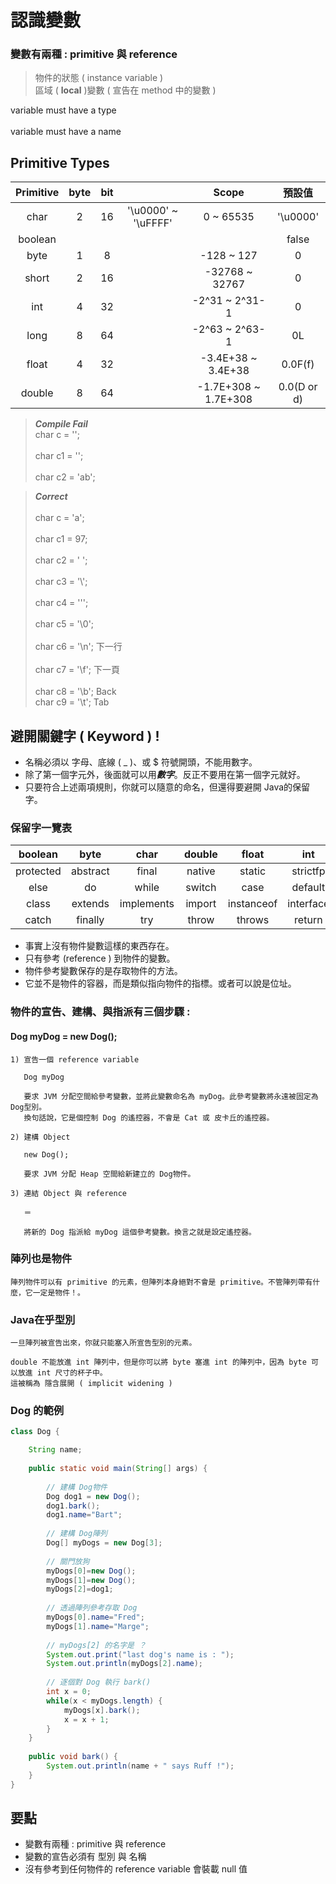 # 認識變數

### 變數有兩種 : primitive 與 reference

>	物件的狀態 ( instance variable )		
>	區域 ( **local** )變數 ( 宣告在 method 中的變數 )

variable must have a type <br>				
variable must have a name		

## Primitive Types

|Primitive|byte|bit||Scope|預設值|
|:-:|:-:|:-:|:-:|:-:|:-:|
|char   |2       |16    | '\u0000' ~ '\uFFFF' | 0 ~ 65535 |'\u0000'|
|boolean|||||false|
|byte|1|8||-128 ~ 127|0|
|short|2|16||-32768 ~ 32767|0|
|int|4|32||-2^31 ~ 2^31-1|0|
|long|8|64||-2^63 ~ 2^63-1|0L|
|float|4|32||-3.4E+38 ~ 3.4E+38|0.0F(f)|
|double|8|64||-1.7E+308 ~ 1.7E+308|0.0(D or d)|

>	***Compile Fail***	<br>
char c = ''; 	<br>	
char c1 = '\';	<br>	
char c2 = 'ab';	<br>	

> 	***Correct***	<br>	
char c = 'a';	<br>	
char c1 = 97;	<br>	
char c2 = ' ';	<br>	
char c3 = '\\\';<br>		
char c4 = '\'';	<br>	
char c5 = '\0';	<br>	
char c6 = '\n';	下一行<br>		
char c7 = '\f';	下一頁	<br>	
char c8 = '\b';	Back		<br>
char c9 = '\t';	Tab		<br>

## 避開關鍵字 ( Keyword ) !

- 名稱必須以 字母、底線 ( _ )、或 $ 符號開頭，不能用數字。
- 除了第一個字元外，後面就可以用***數字***。反正不要用在第一個字元就好。
- 只要符合上述兩項規則，你就可以隨意的命名，但還得要避開 Java的保留字。

### 保留字一覽表

|boolean|byte|char|double|float|int|long|short|public|private|
|:-:|:-:|:-:|:-:|:-:|:-:|:-:|:-:|:-:|:-:|
|protected|abstract|final|native|static|strictfp|synchronized|transient|volatile|if|
|else|do|while|switch|case|default|for|break|continue|assert|
|class|extends|implements|import|instanceof|interface|new|package|super|this|
|catch|finally|try|throw|throws|return|void|const|goto|enum|

- 事實上沒有物件變數這樣的東西存在。
- 只有參考 (reference ) 到物件的變數。
- 物件參考變數保存的是存取物件的方法。
- 它並不是物件的容器，而是類似指向物件的指標。或者可以說是位址。

### 物件的宣告、建構、與指派有三個步驟 :

#### Dog myDog = new Dog();

	1) 宣告一個 reference variable
	
	   Dog myDog
		
	   要求 JVM 分配空間給參考變數，並將此變數命名為 myDog。此參考變數將永遠被固定為 Dog型別。
	   換句話說，它是個控制 Dog 的遙控器，不會是 Cat 或 皮卡丘的遙控器。
		
	2) 建構 Object
		
	   new Dog();
		
	   要求 JVM 分配 Heap 空間給新建立的 Dog物件。
		
	3) 連結 Object 與 reference
	
	   ＝
		
	   將新的 Dog 指派給 myDog 這個參考變數。換言之就是設定遙控器。
		
### 陣列也是物件

	陣列物件可以有 primitive 的元素，但陣列本身絕對不會是 primitive。不管陣列帶有什麼，它一定是物件！。

### Java在乎型別

	一旦陣列被宣告出來，你就只能塞入所宣告型別的元素。
	
	double 不能放進 int 陣列中，但是你可以將 byte 塞進 int 的陣列中，因為 byte 可以放進 int 尺寸的杯子中。
	這被稱為 隱含展開 ( implicit widening )

### Dog 的範例

```java
class Dog {

	String name;
	
	public static void main(String[] args) {
		
		// 建構 Dog物件
		Dog dog1 = new Dog();
		dog1.bark();
		dog1.name="Bart";
		
		// 建構 Dog陣列
		Dog[] myDogs = new Dog[3];
		
		// 關門放狗
		myDogs[0]=new Dog();
		myDogs[1]=new Dog();
		myDogs[2]=dog1;
		
		// 透過陣列參考存取 Dog
		myDogs[0].name="Fred";
		myDogs[1].name="Marge";
		
		// myDogs[2] 的名字是 ？
		System.out.print("last dog's name is : ");
		System.out.println(myDogs[2].name);
		
		// 逐個對 Dog 執行 bark()
		int x = 0;
		while(x < myDogs.length) {
			myDogs[x].bark();
			x = x + 1;
		}
	}	
	
	public void bark() {
		System.out.println(name + " says Ruff !");
	}
}
```

## 要點

- 變數有兩種 : primitive 與 reference
- 變數的宣告必須有 型別 與 名稱
- 沒有參考到任何物件的 reference variable 會裝載 null 值


